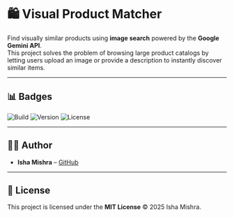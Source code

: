 # 🛍️ Visual Product Matcher

Find visually similar products using **image search** powered by the **Google Gemini API**.  
This project solves the problem of browsing large product catalogs by letting users upload an image or provide a description to instantly discover similar items.

---

## 📊 Badges
![Build](https://img.shields.io/badge/build-passing-brightgreen)
![Version](https://img.shields.io/badge/version-1.0.0-blue)
![License](https://img.shields.io/badge/license-MIT-green)

---

## 👩‍💻 Author
- **Isha Mishra** – [GitHub](https://github.com/Ishamishra510)

---

## 📄 License
This project is licensed under the **MIT License** © 2025 Isha Mishra.
